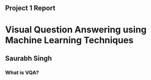 ## Project 1 Report

# Visual Question Answering using Machine Learning Techniques
## Saurabh Singh




### What is VQA?



